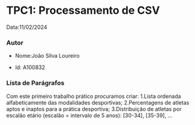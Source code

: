 # TPC1: Processamento de CSV

Data:11/02/2024

### Autor
- Nome:João Silva Loureiro
* Id: A100832

### Lista de Parágrafos
Com este primeiro trabalho prático procuramos criar:
1.Lista ordenada alfabeticamente das modalidades desportivas;
2.Percentagens de atletas aptos e inaptos para a prática desportiva;
3.Distribuição de atletas por escalão etário (escalão = intervalo de 5 anos): [30-34], [35-39], ...
